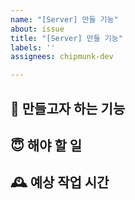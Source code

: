 ```yaml
---
name: "[Server] 만들 기능"
about: issue
title: "[Server] 만들 기능"
labels: ''
assignees: chipmunk-dev

---
```


## 📌 만들고자 하는 기능


## 😇 해야 할 일


## 🕰️ 예상 작업 시간
